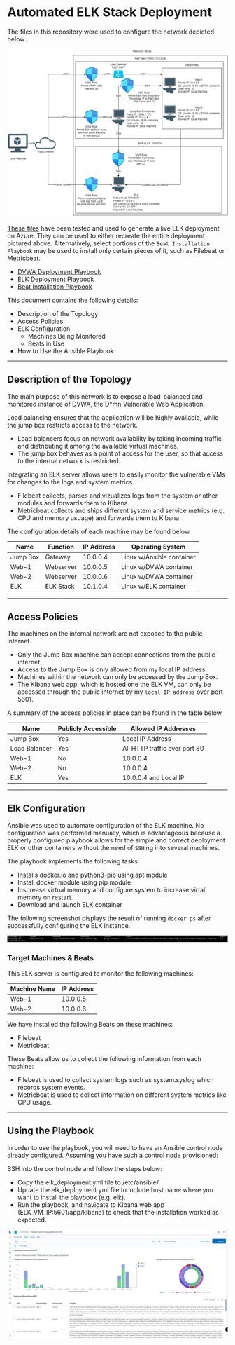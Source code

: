 # Automated ELK Stack Deployment

The files in this repository were used to configure the network depicted below.

![Project Diagram](Images/Net_Topology.png)

[These files](https://github.com/slyhy/azure_cloud_deployment/tree/master/ansible_playbooks) have been tested and used to generate a live ELK deployment on Azure. They can be used to either recreate the entire deployment pictured above. Alternatively, select portions of the `Beat Installation Playbook` may be used to install only certain pieces of it, such as Filebeat or Metricbeat.

  * [DVWA Deployment Playbook](ansible_playbooks/DVWA_deployment.yml)
  * [ELK Deployment Playbook](ansible_playbooks/elk_deployment.yml)
  * [Beat Installation Playbook](ansible_playbooks/beat_install.yml)

This document contains the following details:
- Description of the Topology
- Access Policies
- ELK Configuration
  - Machines Being Monitored
  - Beats in Use
- How to Use the Ansible Playbook
- - -
## Description of the Topology

The main purpose of this network is to expose a load-balanced and monitored instance of DVWA, the D*mn Vulnerable Web Application.

Load balancing ensures that the application will be highly available, while the jump box restricts access to the network.
- Load balancers focus on network availability by taking incoming traffic and distributing it among the available virtual machines. 
- The jump box behaves as a point of access for the user, so that access to the internal network is restricted.

Integrating an ELK server allows users to easily monitor the vulnerable VMs for changes to the logs and system metrics.
- Filebeat collects, parses and vizualizes logs from the system or other modules and forwards them to Kibana. 
- Metricbeat collects and ships different system and service metrics (e.g. CPU and memory usuage) and forwards them to Kibana.

The configuration details of each machine may be found below.

| Name     | Function | IP Address | Operating System |
|----------|----------|------------|------------------|
| Jump Box | Gateway  | 10.0.0.4   | Linux w/Ansible container|
| Web-1    | Webserver| 10.0.0.5   | Linux w/DVWA container|
| Web-2    | Webserver| 10.0.0.6   | Linux w/DVWA container|
| ELK      | ELK Stack| 10.1.0.4   | Linux w/ELK container |
- - -
## Access Policies

The machines on the internal network are not exposed to the public internet. 

* Only the Jump Box machine can accept connections from the public internet. 
* Access to the Jump Box is only allowed from my local IP address.
* Machines within the  network can only be accessed by the Jump Box.
* The Kibana web app, which is hosted one the ELK VM, can only be accessed through the public internet by my `local IP address` over port 5601.

A summary of the access policies in place can be found in the table below.

| Name     | Publicly Accessible | Allowed IP Addresses |
|----------|---------------------|----------------------|
| Jump Box | Yes                 | Local IP Address           |
| Load Balancer | Yes            | All HTTP traffic over port 80|
| Web-1    | No                  | 10.0.0.4             |
| Web-2    | No                  | 10.0.0.4             |
| ELK      | Yes                 | 10.0.0.4 and Local IP       |   
- - -
## Elk Configuration

Ansible was used to automate configuration of the ELK machine. No configuration was performed manually, which is advantageous because a properly configured playbook allows for the simple and correct deployment ELK or other containers without the need of `SSH`ing into several machines.  

The playbook implements the following tasks:
- Installs docker.io and python3-pip using apt module
- Install docker module using pip module
- Inscrease virtual memory and configure system to increase virtal memory on restart.
- Download and launch ELK container

The following screenshot displays the result of running `docker ps` after successfully configuring the ELK instance.

![Images/docker_ps_output.png](Images/ELK_Container.PNG)

### Target Machines & Beats
This ELK server is configured to monitor the following machines:

| Machine Name | IP Address |
| ------------ |----------  |
| Web-1        | 10.0.0.5   |
| Web-2        | 10.0.0.6   |

We have installed the following Beats on these machines:
- Filebeat
- Metricbeat

These Beats allow us to collect the following information from each machine:
- Filebeat is used to collect system logs such as system.syslog which records system events. 
- Metricbeat is used to collect information on different system metrics like CPU usage.  
- - - 
## Using the Playbook
In order to use the playbook, you will need to have an Ansible control node already configured. Assuming you have such a control node provisioned: 

SSH into the control node and follow the steps below:
- Copy the elk_deployment.yml file to /etc/ansible/.
- Update the elk_deployment.yml file to include host name where you want to install the playbook (e.g. elk).
- Run the playbook, and navigate to Kibana web app (ELK_VM_IP:5601/app/kibana) to check that the installation worked as expected.

![Kibana Metrics](Images/data.PNG)